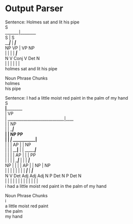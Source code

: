# Output Parser

Sentence: Holmes sat and lit his pipe<br/>
                S<br/>
         _______|________<br/>
        S       |        S<br/>
   _____|___    |     ___|___<br/>
  NP        VP  |    VP      NP<br/>
  |         |   |    |    ___|___<br/>
  N         V  Conj  V  Det      N<br/>
  |         |   |    |   |       |<br/>
holmes     sat and  lit his     pipe<br/>

Noun Phrase Chunks<br/>
holmes<br/>
his pipe<br/>

Sentence: I had a little moist red paint in the palm of my hand<br/>
              S<br/>
  ____________|____________________<br/>
 |                                 VP<br/>
 |    _____________________________|____<br/>
 |   |                                  NP<br/>
 |   |                __________________|___________<br/>
 |   |               NP                             PP<br/>
 |   |    ___________|_____________      ___________|____<br/>
 |   |   |           AP            |    |                NP<br/>
 |   |   |     ______|____         |    |        ________|___<br/>
 |   |   |    |           AP       |    |       |            PP<br/>
 |   |   |    |       ____|___     |    |       |         ___|___<br/>
 NP  |   |    |      |        AP   |    |       NP       |       NP<br/>
 |   |   |    |      |        |    |    |    ___|___     |    ___|___<br/>
 N   V  Det  Adj    Adj      Adj   N    P  Det      N    P  Det      N<br/>
 |   |   |    |      |        |    |    |   |       |    |   |       |<br/>
 i  had  a  little moist     red paint  in the     palm  of  my     hand<br/>

Noun Phrase Chunks<br/>
i<br/>
a little moist red paint<br/>
the palm<br/>
my hand<br/>

